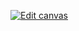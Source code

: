 [![Edit canvas](https://codesandbox.io/static/img/play-codesandbox.svg)](https://codesandbox.io/s/canvas-pep70?fontsize=14&hidenavigation=1&theme=dark)
